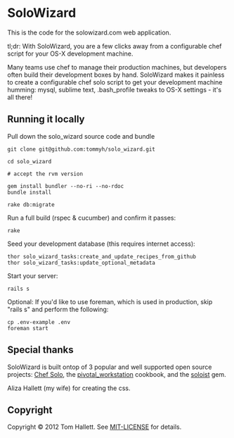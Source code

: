 # SoloWizard #

This is the code for the solowizard.com web application.

tl;dr: With SoloWizard, you are a few clicks away from a configurable chef script for your OS-X development machine.

Many teams use chef to manage their production machines, but developers often build their development boxes by hand. SoloWizard makes it painless to create a configurable chef solo script to get your development machine humming: mysql, sublime text, .bash_profile tweaks to OS-X settings - it's all there!

## Running it locally ##

Pull down the solo_wizard source code and bundle

```
git clone git@github.com:tommyh/solo_wizard.git

cd solo_wizard

# accept the rvm version

gem install bundler --no-ri --no-rdoc
bundle install

rake db:migrate
```

Run a full build (rspec & cucumber) and confirm it passes:

```
rake
```

Seed your development database (this requires internet access):

```
thor solo_wizard_tasks:create_and_update_recipes_from_github
thor solo_wizard_tasks:update_optional_metadata
```

Start your server:

```
rails s
```

Optional: If you'd like to use foreman, which is used in production, skip "rails s" and perform the following:

```
cp .env-example .env
foreman start
```

## Special thanks ##

SoloWizard is built ontop of 3 popular and well supported open source projects: [Chef Solo](http://wiki.opscode.com/display/chef/Chef+Solo), the [pivotal_workstation](https://github.com/pivotal/pivotal_workstation) cookbook, and the [soloist](https://github.com/mkocher/soloist) gem.

Aliza Hallett (my wife) for creating the css.

## Copyright ##

Copyright © 2012 Tom Hallett. See [MIT-LICENSE](https://github.com/tommyh/solo_wizard/blob/master/MIT-LICENSE) for details.


